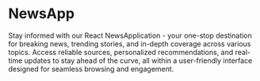 # NewsApp
Stay informed with our React NewsApplication - your one-stop destination for breaking news, trending stories, and in-depth coverage across various topics. Access reliable sources, personalized recommendations, and real-time updates to stay ahead of the curve, all within a user-friendly interface designed for seamless browsing and engagement.
